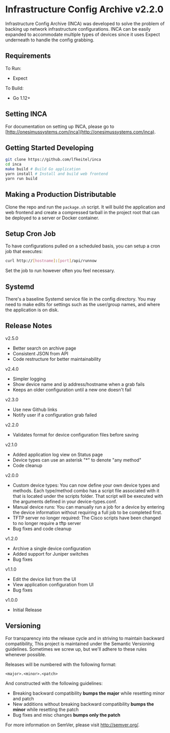 # Infrastructure Config Archive v2.2.0

Infrastructure Config Archive (INCA) was developed to solve the problem of
backing up network infrastructure configurations. INCA can be easily expanded to
accommodate multiple types of devices since it uses Expect underneath to handle
the config grabbing.

## Requirements

To Run:

- Expect

To Build:

- Go 1.12+

## Setting INCA

For documentation on setting up INCA, please go to
[http://onesimussystems.com/inca](http://onesimussystems.com/inca).

## Getting Started Developing

```Bash
git clone https://github.com/lfkeitel/inca
cd inca
make build # Build Go application
yarn install # Install and build web frontend
yarn run build
```

## Making a Production Distributable

Clone the repo and run the `package.sh` script. It will build the application
and web frontend and create a compressed tarball in the project root that can
be deployed to a server or Docker container.

## Setup Cron Job

To have configurations pulled on a scheduled basis, you can setup a cron job
that executes:

```Bash
curl http://[hostname]:[port]/api/runnow
```

Set the job to run however often you feel necessary.

## Systemd

There's a baseline Systemd service file in the config directory. You may need
to make edits for settings such as the user/group names, and where the application
is on disk.

## Release Notes

v2.5.0

- Better search on archive page
- Consistent JSON from API
- Code restructure for better maintainability

v2.4.0

- Simpler logging
- Show device name and ip address/hostname when a grab fails
- Keeps an older configuration until a new one doesn't fail

v2.3.0

- Use new Github links
- Notify user if a configuration grab failed

v2.2.0

- Validates format for device configuration files before saving

v2.1.0

- Added application log view on Status page
- Device types can use an asterisk "*" to denote "any method"
- Code cleanup

v2.0.0

- Custom device types: You can now define your own device types and methods.
  Each type/method combo has a script file associated with it that is located
  under the scripts folder. That script will be executed with the arguments
  defined in your device-types.conf.
- Manual device runs: You can manually run a job for a device by entering the
  device information without requiring a full job to be completed first.
- TFTP server no longer required: The Cisco scripts have been changed to no
  longer require a tftp server
- Bug fixes and code cleanup

v1.2.0

- Archive a single device configuration
- Added support for Juniper switches
- Bug fixes

v1.1.0

- Edit the device list from the UI
- View application configuration from UI
- Bug fixes

v1.0.0

- Initial Release

## Versioning

For transparency into the release cycle and in striving to maintain backward
compatibility, This project is maintained under the Semantic Versioning
guidelines. Sometimes we screw up, but we'll adhere to these rules whenever
possible.

Releases will be numbered with the following format:

`<major>.<minor>.<patch>`

And constructed with the following guidelines:

- Breaking backward compatibility **bumps the major** while resetting minor and
  patch
- New additions without breaking backward compatibility **bumps the minor**
  while resetting the patch
- Bug fixes and misc changes **bumps only the patch**

For more information on SemVer, please visit <http://semver.org/>.
